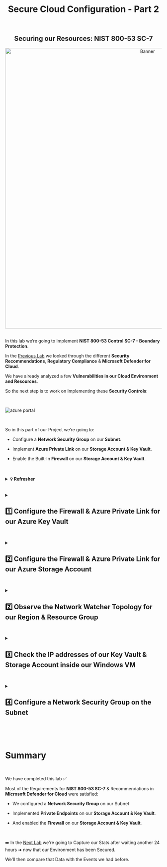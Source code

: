 <h1 align="center">Secure Cloud Configuration - Part 2</h1>

<br>

<h2 align="center">Securing our Resources: NIST 800-53 SC-7</h2>

<p align="center">
<img width="900" src="https://github.com/user-attachments/assets/01b8265b-2ff6-4ea2-969c-58eec61c54ce" alt="Banner"/>

<br>

<br>

In this lab we’re going to Implement **NIST 800-53 Control SC-7 - Boundary Protection**.

In the [Previous Lab](https://github.com/franciscovfonseca/Securing-SOC-Environment-Part-1/blob/main/README.md) we looked through the different **Security Recommendations**, **Regulatory Compliance** & **Microsoft Defender for Cloud**.

We have already analyzed a few **Vulnerabilities in our Cloud Environment and Resources**.

So the next step is to work on Implementing these **Security Controls**:

<br>

![azure portal](https://github.com/user-attachments/assets/a368d43c-06b0-40d9-a4ec-6ccb7eb1a8ea)

<br>

So in this part of our Project we’re going to:

-	Configure a **Network Security Group** on our **Subnet**.
  
-	Implement **Azure Private Link** on our **Storage Account & Key Vault**.
  
-	Enable the Built-In **Firewall** on our **Storage Account & Key Vault**.

<br>

<br>

  <details close> 
  
**<summary> 💡 Refresher</summary>**

<br>

To give you an idea of how our Environment has evolved over the Previous Labs:

➡️ Originally we had our Virtual Machines, Storage Account & Key Vault deployed and Exposed to the Public Internet in an Insecure Way.

➡️ We added NSGs to our VMs ➜ but they were configured to be wide-open on purpose so bad actors would find them.

<br>

So this was our **Initial Configuration**:

![azure portal](https://github.com/user-attachments/assets/1cee5fb8-aa04-4d5b-af31-56440194db9b)

<br>

When we were working our Incidents ➜ there were a lot of Brute-Force Events.

To mitigate those instances and go through the Incident Management Lifecycle ➜ we ended up **Hardening our NSG**s.

We configured the NSGs to only allow Inbound Traffic from our own Personal Computer:

![azure portal](https://github.com/user-attachments/assets/a8522ad3-e296-4885-96ad-384560f79ec6)

<br>

Our Storage Account & Key Vault are still Exposed to the Public Internet though.

<br>

So what we’re going to do in this Lab is:

<br>

❶ Apply another **NSG** to our Subnet ➜ since the Security Control is requesting it.

<br>

❷ Enable **Private Endpoint** for our Storage Account & our Key Vault


- What that does is take them off the Public Internet and makes them accessible only within our Subnet and Virtual Network

- So theoretically only the VMs that are in the Subnet and VNet are going to be able to access those 2 Resources.

<br>

❸ And we’re also going to Enable the Built-in **Firewall** on these 2 Resources as well to disallow access from the Public Internet.

<br>

<h2></h2>

<br>

So at the end of this Lab our Environment will look something like this:

![azure portal](https://github.com/user-attachments/assets/c53301c2-058d-43db-a543-8001ce0f4bf7)

<br>

Most of the following Vulnerabilities (except for the Azure Firewall on the VNet) should be Remediated:

![azure portal](https://github.com/user-attachments/assets/1a74fb8f-ed49-4806-a3e0-507a3f2cafb1)

<br>

And then we’re going to wait another 24 hours and take a Snapshot of our Stats in the Maps.

We'll then compare those new stats with the previous Security Metrics from the when our Environment was Insecure.

<br>

  </details>

<br>

<br>

<details close> 
<summary> <h2>1️⃣ Configure the Firewall & Azure Private Link for our Azure Key Vault</h2> </summary>
<br>

The first thing we’re going to do is Enable the Firewall and Configure Azure Private Link for our Key vault instance.

Inside the Azure Portal ➜ click on our ```akv-cyber-lab``` Key Vault instance:

![azure portal](https://github.com/user-attachments/assets/62dccc59-6d80-4bdb-99bb-c12e74df710c)

<br>

We’ll first **Enable the Firewall** ➜ so click on the **Networking** blade:

![azure portal](https://github.com/user-attachments/assets/b58228e6-89c4-4cbd-bbd2-9a64e6f7519c)

<br>

Under the **Firewalls and virtual networks** tab we’ll:

> ◉ **Disable public access**
> 
> ☑ **Allow trusted Microsoft services to bypass this firewall**

Click the **Apply** button:

![azure portal](https://github.com/user-attachments/assets/51bac445-f793-4ca7-acfb-81c93c891fee)

<br>

✅ Our Key Vault has now the Firewall Enabled

<br>

<h2></h2>

<br>

Next we’re going to Configure the Private Endpoint for our Key Vault.

<br>

  <details close> 
  
**<summary> 💡</summary>**

This will take it from being totally exposed to the Public Internet ➜ to only being accessible through our Virtual Network and Subnet.

  </details>

<br>

Still inside Networking ➜ this time under the **Private endpoint connections** tab ➜ click on ➕ **Create**:

![azure portal](https://github.com/user-attachments/assets/721d0b40-d2fa-41b6-bb87-44cf508d2fc6)

<br>

Under the ❶ **Basics** tab:
-	Select our ```RG-Cyber-Lab``` **Resource group**
-	We’ll **Name** it ```PE-AKV```
-	Select the same **Region** that we’ve been using ➜ ```East US 2```

![azure portal](https://github.com/user-attachments/assets/855e67d5-b964-400a-bb0f-d35b3b901b09)

<br>

Now under the ❷ **Resources** tab we’ll set up:
-	**Connection method**➜ ◉ ```Connect to an Azure resource in my directory``` 
-	**Resource type** ➜ search for and select ```Microsoft.KeyVault/vaults```
-	**Resource** ➜ pick the name of our Key Vault instance: ```akv-cyber-lab```
-	**Target sub-resource** ➜ ```vault```

![azure portal](https://github.com/user-attachments/assets/f1151384-8a12-4092-a1e7-7aa53231aaa8)

<br>

Under the ❸ **Virtual Network** tab:
-	**Virtual Network**➜ pick our VNet ```Lab-Vnet (RG-Cyber-Lab)``` where we’re having everything connect to
-	**Subnet** ➜ select our ```default``` Subnet
-	**Private IP configuration**➜ ◉ ```Dynamically allocate IP address```

![azure portal](https://github.com/user-attachments/assets/5bf3d70b-351d-4173-8439-0d017e700147)

<br>

For the ❹ **DNS** tab:
-	**Integrate with private DNS zone**➜ ◉ ```Yes```

⚠️ Make sure the **Subscription** & **Resource Group** are correct.

![azure portal](https://github.com/user-attachments/assets/75973fb1-bc0a-4cf7-bbc1-b68c84d043d1)

<br>

✅ We’ll then just **Review + create** to finish creating the Key Vault’s **Private Endpoint**.

<br>

  </details>

<h2></h2>

<details close> 
<summary> <h2>2️⃣ Configure the Firewall & Azure Private Link for our Azure Storage Account</h2> </summary>
<br>

Inside the Azure Portal ➜ click on our ```sacyberlab01``` Storage Account instance:

![azure portal](https://github.com/user-attachments/assets/8e988483-0393-46a1-9b81-d3ce80ee6b6b)

<br>

First we’ll click on the **Configuration** blade.

For **Allow Blob public access** ➜ we’ll select ◉ ```Disabled```

⚠️ We have to do this in order to satisfy the **NIST 800-53 SC-7** Requirement.

![azure portal](https://github.com/user-attachments/assets/16d5222f-f4bc-4c38-8279-0c00205b43b8)

<br>

Now we'll click on the **Networking** blade ➜ and under the **Firewalls and virtual networks** tab we’ll select:
-	**Public network access** ➜ ◉ ```Disabled```
-	**Routing preference** ➜  ◉ ```Microsoft network routing```

Click the 💾 **Save** button

![azure portal](https://github.com/user-attachments/assets/632e7164-0087-433a-ac9a-f7078cabfc9e)

<br>

✅ The Firewall and VNet setting were successfully saved for our Storage Account.

<h2></h2>

The next step is to Add a Private Endpoint for our ```sacyberlab01``` Storage Account instance.

We’ll go to the **Private endpoint connections** tab ➜ and click on ➕ **Private endpoint**:

![azure portal](https://github.com/user-attachments/assets/fd38f81d-f6b3-4c08-9563-1048f9031539)

<br>

Under the ** ❶ Basics** tab:
-	Select our ```RG-Cyber-Lab``` **Resource group**
-	We’ll **Name** it ```PE-Storage```
-	Make sure it’s in the correct **Region** with the rest of our Resources  ➜ ```East US 2```

![azure portal](https://github.com/user-attachments/assets/3b080ee1-97fa-4ec5-bea4-bd79c109dd9e)

<br>

As for ** ❷ Resources** ➜ this is for our Blob Storage:
-	So for **Target sub-resource** ➜ select ```blob```

![azure portal](https://github.com/user-attachments/assets/7c885ca9-fc76-410d-8e0e-691769f85afc)

<br>

Under the ** ❸ Virtual Network** tab:
-	**Virtual Network**➜ select our VNET ```Lab-Vnet (RG-Cyber-Lab)``` where everything else is in
-	**Subnet** ➜ select our only ```default``` Subnet
-	**Private IP configuration**➜ ◉ ```Dynamically allocate IP address```

![azure portal](https://github.com/user-attachments/assets/09d90313-f0fc-47c2-b3b0-7f66a52db064)

<br>

** ❹ DNS** tab:
-	**Integrate with private DNS zone** ➜ ◉ ```Yes```

⚠️ Again ➜ make sure the **Subscription** & **Resource Group** are correct.

![azure portal](https://github.com/user-attachments/assets/88eb8882-665f-45a3-b9d7-63c94bd5bd2f)

<br>

✅ And finally we’ll click on **Review + create** to finish creating the Storage Account’s **Private Endpoint**.

<br>

  </details>

<h2></h2>

<details close> 
<summary> <h2>2️⃣ Observe the Network Watcher Topology for our Region & Resource Group</h2> </summary>
<br>

Inside the **Azure Portal** ➜ we'll go to **Network Watcher**

![azure portal](https://github.com/user-attachments/assets/259fea97-f63b-4ef8-867d-a46b35cdf2b0)

<br>

Click on the **Topology** Blade ➜ and this is our **Topology Page**:

![azure portal](https://github.com/user-attachments/assets/b26d57ae-a86e-4086-a845-8cd946a10ab3)

<br>

It shows a Network Diagram of what our Azure Resources look like in our Subscription.

Basically we need to "Filter the Topology" to show the correct Resources ➜ so we'll click on the **Scope** section:

![azure portal](https://github.com/user-attachments/assets/31a8a740-7197-4afe-9e0a-048f9eee9a48)

<br>

We'll select:
- Our **Subscription** ➜ ```Azure Subscription 1```
- ⚠️ Only the **Resource Group** ```RG-Cyber-Lab``` ➜ because that's essentially where all our Resources are.
- Our Environment's Resources' **Location** ➜ ```East US 2```

Then we'll click **Save**

![azure portal](https://github.com/user-attachments/assets/3c4dded3-bb32-4725-aa41-ed2d861180b5)

<br>

This is basically all the Resources we have inside of our Subnet:

![azure portal](https://github.com/user-attachments/assets/e3483e97-3fc4-4e01-8dcf-a3737265886d)

<br>

<h2></h2>

We'll now observe if the Key Vault and Storage Account Private Endpoints are shown in our Network Topology Diagram.

If we click the ➕ on the **Private Endpoin**t for our **Azure Key Vault**:

![azure portal](https://github.com/user-attachments/assets/692f202b-c2cc-4ce5-bdad-98f4e10899e2)

<br>

✅ We can see that it is associated with the Subnet which is attached to our Key Vault instance ```akv-cyber-lab-9999```

![azure portal](https://github.com/user-attachments/assets/f5ab613d-8dd0-43ad-9200-f398e33ff533)

<br>

We can click the ➕ on the **Private Endpoint** for our **Azure Storage Account**:

![azure portal](https://github.com/user-attachments/assets/d4528335-c3f4-48bd-9a10-cdac08737a66)

<br>

✅ And we can see that it is inside of our Default Subnet and attached to our Storage Account ```sacyberlab999```

![azure portal](https://github.com/user-attachments/assets/b7484ebf-465d-4151-a67c-678050be03f5)

<br>

  </details>

<h2></h2>

<details close> 
<summary> <h2>3️⃣ Check the IP addresses of our Key Vault & Storage Account inside our Windows VM</h2> </summary>
<br>

The next thing we're going to do is login to our **Windows VM** and make sure **Private Endpoint** is working.

So inside the **Azure Portal** ➜ we'll go our ```windows-vm``` ➜ and copy its **Public IP Address**:

![azure portal](https://github.com/user-attachments/assets/d97447a3-b9da-4e44-9b20-6075c2ae4342)

<br>

We'll open up Microsoft Remote Desktop ➜ and then attempt to connect to the ```windows-vm```

![azure portal](https://github.com/user-attachments/assets/c13988d6-6238-40f8-93ec-7eabd96ff42f)

<br>

Once we've RDP connected into our Windows VM ➜ we'll open **Powershell**

![azure portal](https://github.com/user-attachments/assets/781954bc-7985-4b0d-848d-16d96215a5d1)

<br>

The next step is to check the **Private IP Addresses** of our Key Vault and Storage Account instances by using ```nslookup```

  <details close> 
  
**<summary>💡</summary>**

This is how we resolve FQDN or the name of any host to IP Addresses.

<br>

  </details>

So we'll go back to the **Azure Portal** ➜ inside our Key Vault ```akv-cyber-lab``` ➜ and copy its **FQDN**:

![azure portal](https://github.com/user-attachments/assets/fd8eb455-a414-4d73-af21-94ccdfb2cd4a)

<br>

We'll go back to the Windows VM ➜ in **Powershell** type in ```nslookup``` and paste the Key Vault's **FQDN** ➜ press Enter:

![azure portal](https://github.com/user-attachments/assets/d618744d-e6be-4d1c-b0d4-a7c1e51b4bfd)

<br>

It resolves to ```10.0.0.5```

This means our **Private Endpoint** is working and our Key Vault is actually **within the same VNET / Subnet as our Windows VM** (our at least it is accessible from there).

✅ So we have confirmed that Key Vault is set up correctly with Private Endpoint.

<br>

  <details close> 
  
**<summary> 💡 Reminder</summary>**

I can see Private Endpoint is working, not because it's resolving to exactly ```10.0.0.5``` ➜ but because it's resolving to a **Private IP Address** within our **Subnet's range**.

If I was resolving to a **Public IP Address** ➜ then we'd have to troubleshoot.

  </details>

<br>

<h2></h2>

<br>

We'll check our Storage Account's Private Endpoint next.

Back in the **Azure Portal** ➜ we'll go to our Storage Acount ```sacyberlab01```

![azure portal](https://github.com/user-attachments/assets/92052d2e-7d5a-4963-8a38-275e1c24a0bc)

<br>

Scroll down and click on the **Endpoints** blade ➜ copy the **Blob Service FQDN** (the full name of our Storage Account):

![azure portal](https://github.com/user-attachments/assets/7423abfd-cf30-4d1c-b6c9-fd042d70d21e)

<br>

We'll go back to our Windows VM ➜ type in ```nslookup``` and paste the Storage Account's **FQDN** ➜ press Enter:

![azure portal](https://github.com/user-attachments/assets/d709f822-6986-452c-9c71-7ad1a021e150)

<br>

We get this ```10.0.0.7``` Private IP Address.

✅ So we can confirm that the Private Endpoint for our Storage Account is set up correctly as well

<br>

  </details>

<h2></h2>

<details close> 
<summary> <h2>4️⃣ Configure a Network Security Group on the Subnet</h2> </summary>
<br>

The last thing we're going to do is Create a **NSG** and attach it to the actual **Subnet** all our Resources are in.

Inside the **Azure Portal** ➜ search for **Network security groups** ➜ and we're going to ➕ **Create** a new NSG:

![azure portal](https://github.com/user-attachments/assets/fa7e5295-f6bf-470d-9e77-e204b28df80e)

<br>

- Make sure it's in the correct **Resource Group** ```RG-Cyber-Lab```
- We'll **Name** it ```nsg-subnet```
- The **Region** is ```East US 2```

Click **Review + create**:

![azure portal](https://github.com/user-attachments/assets/765c8ce9-f3e4-48e3-bcab-4cc1fc095983)

<br>

We'll then go to our Virtual Network ```Lab-VNet``` where all of our Resources are:

![azure portal](https://github.com/user-attachments/assets/e359e6f5-16c9-48bb-a7d4-3ca25696e427)

<br>

Go to the **Subnets** Blade ➜ and select our ```default``` Subnet.

Where it says **Network security group** ➜ we'll select our newly created ```nsg-subnet``` Subnet.

Click **Save**.

![azure portal](https://github.com/user-attachments/assets/78f9c571-4775-471a-b241-b474097de172)

<br>

✅ We have successfully configure a **Network Security Group** on our **Subnet**. 

<br>

<h2></h2>

<br>

We'll now go back to Network Watcher to see everything one more time from a High-Level.

After clicking the **Topology** blade ➜ we'll select the **Scope** to filter what we want to observe:

![azure portal](https://github.com/user-attachments/assets/2ac3798f-9569-47d1-988b-9a3949a234a9)

<br>

Inside our VNet ➜ we can visually see the new **NSG** attached to our **Subnet**:

![azure portal](https://github.com/user-attachments/assets/4a8048d4-8bf4-4d7a-9cb7-49675f98d38a)

<br>

<h2></h2>

  </details>

<br>

<br>

<br>

<h1>Summary</h1>
<br>

We have completed this lab ✅

Most of the Requirements for **NIST 800-53 SC-7** & Recommendations in **Microsoft Defender for Cloud** were satisfied:

- We configured a **Network Security Group** on our Subnet

- Implemented **Private Endpoints** on our **Storage Account & Key Vault**.
  
-	And enabled the **Firewall** on our **Storage Account & Key Vault**.

<br>

➡️ In the [Next Lab](https://github.com/franciscovfonseca/Azure-SOC-Honeynet/blob/main/README.md) we're going to Capture our Stats after waiting another 24 hours ➜ now that our Environment has been Secured.

We'll then compare that Data with the Events we had before.


<br>

<br>

<br>

<br>

<br>

<br>

<br>
  
<br>

